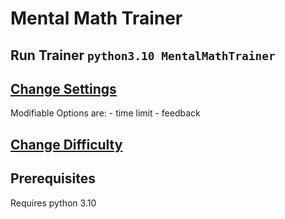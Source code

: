 # Mental Math Trainer

## Run Trainer ```python3.10 MentalMathTrainer```

## [Change Settings](settings.py)

Modifiable Options are:
    - time limit
    - feedback

## [Change Difficulty](difficulty.py)

## Prerequisites
Requires python 3.10
